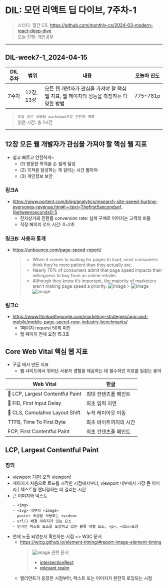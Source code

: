 # DIL: 모던 리액트 딥 다이브, 7주차-1

> 스터디: 월간 CS, https://github.com/monthly-cs/2024-03-modern-react-deep-dive  
> 오늘 진행: 개인공부

---

## DIL-week7-1_2024-04-15

| DIL 주차 | 범위       | 내용                                                                                    | 오늘차 진도 |
| -------- | ---------- | --------------------------------------------------------------------------------------- | ----------- |
| 7주차    | 12장, 13장 | 모든 웹 개발자가 관심을 가져야 할 핵심 웹 지표, 웹 페이지의 성능을 측정하는 다양한 방법 | 775~781p    |

> `오늘 읽은 내용을 markdown으로 간단히 메모`  
> 읽은 시간: 총 1시간

---

## 12장 모든 웹 개발자가 관심을 가져야 할 핵심 웹 지표

- 쉽고 빠르고 안전하게~
  - (1) 방문한 목적을 손 쉽게 달성
  - (2) 목적을 달성하는 게 걸리는 시간 짧아야
  - (3) 개인정보 보안

### 링크A

- https://www.portent.com/blog/analytics/research-site-speed-hurting-everyones-revenue.htm#:~:text=Thefirst5secondsof,(betweenseconds0-5
  - 전자상거래 전환률 conversion rate: 실제 구매로 이어지는 고객의 비율
  - 적정 페이지 로드 시간: 0~2초

### 링크B: 사용자 통계

- https://unbounce.com/page-speed-report/
  > - When it comes to waiting for pages to load, most consumers think they’re more patient than they actually are.
  > - Nearly 70% of consumers admit that page speed impacts their willingness to buy from an online retailer.
  > - Although they know it’s important, the majority of marketers aren’t making page speed a priority.
  >   ![image](https://github.com/monthly-cs/2024-03-modern-react-deep-dive/assets/94776135/d2ae9745-683f-441a-9d8c-a318a2254846) > ![image](https://github.com/monthly-cs/2024-03-modern-react-deep-dive/assets/94776135/3ef3b6c2-3326-4027-8b39-a9c7f9124e4a)  
  >   ![image](https://github.com/monthly-cs/2024-03-modern-react-deep-dive/assets/94776135/21db6a43-fa83-432e-bbd3-0eefe997cf8c)

### 링크C

- https://www.thinkwithgoogle.com/marketing-strategies/app-and-mobile/mobile-page-speed-new-industry-benchmarks/
  - 1페이지 request 50회 미만
  - 웹 페이지 전체 요청 15.3초

## Core Web Vital 핵심 웹 지표

- 구글 에서 만든 지표
  - 웹 사이트에서 뛰어난 사용자 경험을 제공하는 데 필수적인 지표를 일컫는 용어

| Web Vital                        | 한글                   |
| -------------------------------- | ---------------------- |
| 📌 LCP, Largest Contentful Paint | 최대 컨텐츠풀 페인트   |
| 📌 FID, First Input Delay        | 최초 입력 지연         |
| 📌 CLS, Cumulative Layout Shift  | 누적 레이아웃 이동     |
| TTFB, Time To First Byte         | 최초 바이트까지의 시간 |
| FCP, First Contentful Paint      | 최초 컨텐츠풀 페인트   |

## LCP, Largest Contentful Paint

### 정의

- viewport 기준! 오직 viewport!
- 페이지가 처음으로 로드를 시작한 시점에서부터, viewport 내부에서 가장 큰 이미지 | 텍스트를 랜더링하는 데 걸리는 시간
- 큰 이미지와 텍스트
  ```
  - <img>
  - <svg> 내부의 <image>
  - poster 속성을 사용하는 <video>
  - url() 배경 이미지가 있는 요소
  - 인라인 텍스트 요소를 포함하고 있는 블록 레벨 요소, <p>, <div>포함
  ```
- 언제 노출 되었는지 확인하는 시점 => W3C 문서
  - https://wicg.github.io/element-timing/#report-image-element-timing
    > ![image](https://github.com/monthly-cs/2024-03-modern-react-deep-dive/assets/94776135/74bbd287-46cd-4bd4-b3bd-9d83085247c7)
    > 관련 문서
    >
    > - [intersectionRect](https://w3c.github.io/IntersectionObserver/#calculate-intersection-rect-algo)
    > - [relevant realm](https://html.spec.whatwg.org/multipage/webappapis.html#concept-relevant-realm)
  - 엘리먼트가 등장한 시점부터, 텍스트 또는 이미지가 완전히 로딩되는 시점
